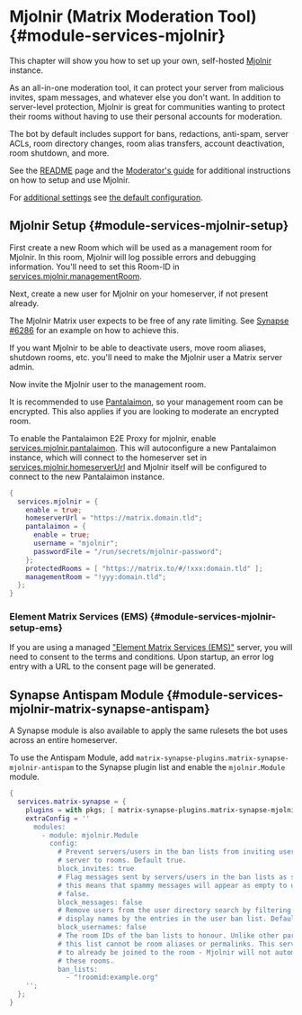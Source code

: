 # Mjolnir (Matrix Moderation Tool) {#module-services-mjolnir}

This chapter will show you how to set up your own, self-hosted
[Mjolnir](https://github.com/matrix-org/mjolnir) instance.

As an all-in-one moderation tool, it can protect your server from
malicious invites, spam messages, and whatever else you don't want.
In addition to server-level protection, Mjolnir is great for communities
wanting to protect their rooms without having to use their personal
accounts for moderation.

The bot by default includes support for bans, redactions, anti-spam,
server ACLs, room directory changes, room alias transfers, account
deactivation, room shutdown, and more.

See the [README](https://github.com/matrix-org/mjolnir#readme)
page and the [Moderator's guide](https://github.com/matrix-org/mjolnir/blob/main/docs/moderators.md)
for additional instructions on how to setup and use Mjolnir.

For [additional settings](#opt-services.mjolnir.settings)
see [the default configuration](https://github.com/matrix-org/mjolnir/blob/main/config/default.yaml).

## Mjolnir Setup {#module-services-mjolnir-setup}

First create a new Room which will be used as a management room for Mjolnir. In
this room, Mjolnir will log possible errors and debugging information. You'll
need to set this Room-ID in [services.mjolnir.managementRoom](#opt-services.mjolnir.managementRoom).

Next, create a new user for Mjolnir on your homeserver, if not present already.

The Mjolnir Matrix user expects to be free of any rate limiting.
See [Synapse #6286](https://github.com/matrix-org/synapse/issues/6286)
for an example on how to achieve this.

If you want Mjolnir to be able to deactivate users, move room aliases, shutdown rooms, etc.
you'll need to make the Mjolnir user a Matrix server admin.

Now invite the Mjolnir user to the management room.

It is recommended to use [Pantalaimon](https://github.com/matrix-org/pantalaimon),
so your management room can be encrypted. This also applies if you are looking to moderate an encrypted room.

To enable the Pantalaimon E2E Proxy for mjolnir, enable
[services.mjolnir.pantalaimon](#opt-services.mjolnir.pantalaimon.enable). This will
autoconfigure a new Pantalaimon instance, which will connect to the homeserver
set in [services.mjolnir.homeserverUrl](#opt-services.mjolnir.homeserverUrl) and Mjolnir itself
will be configured to connect to the new Pantalaimon instance.

```nix
{
  services.mjolnir = {
    enable = true;
    homeserverUrl = "https://matrix.domain.tld";
    pantalaimon = {
      enable = true;
      username = "mjolnir";
      passwordFile = "/run/secrets/mjolnir-password";
    };
    protectedRooms = [ "https://matrix.to/#/!xxx:domain.tld" ];
    managementRoom = "!yyy:domain.tld";
  };
}
```

### Element Matrix Services (EMS) {#module-services-mjolnir-setup-ems}

If you are using a managed ["Element Matrix Services (EMS)"](https://ems.element.io/)
server, you will need to consent to the terms and conditions. Upon startup, an error
log entry with a URL to the consent page will be generated.

## Synapse Antispam Module {#module-services-mjolnir-matrix-synapse-antispam}

A Synapse module is also available to apply the same rulesets the bot
uses across an entire homeserver.

To use the Antispam Module, add `matrix-synapse-plugins.matrix-synapse-mjolnir-antispam`
to the Synapse plugin list and enable the `mjolnir.Module` module.

```nix
{
  services.matrix-synapse = {
    plugins = with pkgs; [ matrix-synapse-plugins.matrix-synapse-mjolnir-antispam ];
    extraConfig = ''
      modules:
        - module: mjolnir.Module
          config:
            # Prevent servers/users in the ban lists from inviting users on this
            # server to rooms. Default true.
            block_invites: true
            # Flag messages sent by servers/users in the ban lists as spam. Currently
            # this means that spammy messages will appear as empty to users. Default
            # false.
            block_messages: false
            # Remove users from the user directory search by filtering matrix IDs and
            # display names by the entries in the user ban list. Default false.
            block_usernames: false
            # The room IDs of the ban lists to honour. Unlike other parts of Mjolnir,
            # this list cannot be room aliases or permalinks. This server is expected
            # to already be joined to the room - Mjolnir will not automatically join
            # these rooms.
            ban_lists:
              - "!roomid:example.org"
    '';
  };
}
```
